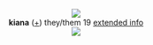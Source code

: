 <p align="center">
  <img src="https://media.discordapp.net/attachments/1098120525718491176/1147057443147358298/HIS_VOICE_MEANS_TO_DECIEVE_U_MY_VOICE_JUST_WANTS_TO_LEAD_U.jpg?width=575&height=575">
  <br><strong>kiana</strong> (<a href="https://en.pronouns.page/@orangutanfather">+</a>) they/them 19 <a href="https://fluorite.straw.page">extended info</a>
  <br><img src="https://cdn.discordapp.com/attachments/431499091269124117/1144074676360986635/music_notes.gif">
</p>
